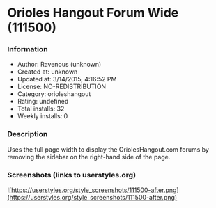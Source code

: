 # Orioles Hangout Forum Wide (111500)

### Information
- Author: Ravenous (unknown)
- Created at: unknown
- Updated at: 3/14/2015, 4:16:52 PM
- License: NO-REDISTRIBUTION
- Category: orioleshangout
- Rating: undefined
- Total installs: 32
- Weekly installs: 0


### Description
Uses the full page width to display the OriolesHangout.com forums by removing the sidebar on the right-hand side of the page.


### Screenshots (links to userstyles.org)
![https://userstyles.org/style_screenshots/111500-after.png](https://userstyles.org/style_screenshots/111500-after.png)


